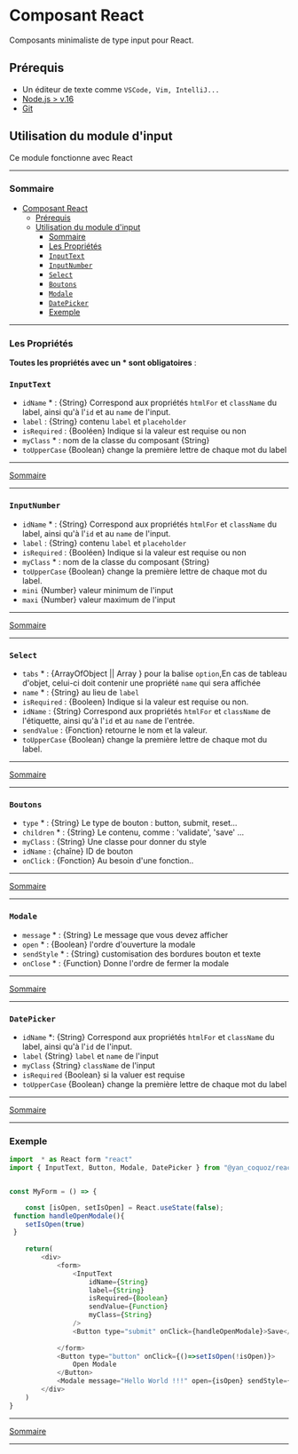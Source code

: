# Composant React

Composants minimaliste de type input pour React.

## Prérequis

- Un éditeur de texte comme `VSCode, Vim, IntelliJ...`
- [Node.js > v.16](https://nodejs.org/en/)
- [Git](https://git-scm.com/)

## Utilisation du module d'input

Ce module fonctionne avec React

---

### Sommaire

- [Composant React](#composant-react)
  - [Prérequis](#prérequis)
  - [Utilisation du module d'input](#utilisation-du-module-dinput)
    - [Sommaire](#sommaire)
    - [Les Propriétés](#les-propriétés)
    - [`InputText`](#inputtext)
    - [`InputNumber`](#inputnumber)
    - [`Select`](#select)
    - [`Boutons`](#boutons)
    - [`Modale`](#modale)
    - [`DatePicker`](#datepicker)
    - [Exemple](#exemple)

---

### Les Propriétés

**Toutes les propriétés avec un * sont obligatoires** :

### `InputText`

- `idName` * : {String} Correspond aux propriétés `htmlFor` et `className` du label, ainsi qu'à l'`id` et au `name` de l'input.
- `label` : {String} contenu `label` et `placeholder`
- `isRequired` : {Booléen} Indique si la valeur est requise ou non
- `myClass` * : nom de la classe du composant {String}
- `toUpperCase` {Boolean} change la première lettre de chaque mot du label

---

[Sommaire](#sommaire)

---

### `InputNumber`

- `idName` * : {String} Correspond aux propriétés `htmlFor` et `className` du label, ainsi qu'à l'`id` et au `name` de l'input.
- `label` : {String} contenu `label` et `placeholder`
- `isRequired` : {Booléen} Indique si la valeur est requise ou non
- `myClass` * : nom de la classe du composant {String}
- `toUpperCase` {Boolean} change la première lettre de chaque mot du label.
- `mini` {Number} valeur minimum de l'input
- `maxi` {Number} valeur maximum de l'input

---

[Sommaire](#sommaire)

---

### `Select`

- `tabs` * : {ArrayOfObject || Array } pour la balise `option`,En cas de tableau d'objet, celui-ci doit contenir une propriété `name` qui sera affichée
- `name` * : {String} au lieu de `label`
- `isRequired` : {Booleen} Indique si la valeur est requise ou non.
- `idName` : {String} Correspond aux propriétés `htmlFor` et `className` de l'étiquette, ainsi qu'à l'`id` et au `name` de l'entrée.
- `sendValue` : {Fonction} retourne le nom et la valeur.
- `toUpperCase` {Boolean} change la première lettre de chaque mot du label.

---

[Sommaire](#sommaire)

---

### `Boutons`

- `type` * : {String} Le type de bouton : button, submit, reset...
- `children` * : {String} Le contenu, comme : 'validate', 'save' ...
- `myClass` : {String} Une classe pour donner du style
- `idName` : {chaîne} ID de bouton
- `onClick` : {Fonction} Au besoin d'une fonction..

---

[Sommaire](#sommaire)

---

### `Modale`

- `message` * : {String} Le message que vous devez afficher
- `open` * : {Boolean} l'ordre d'ouverture la modale
- `sendStyle` * : {String} customisation des bordures bouton et texte
- `onClose` * : {Function} Donne l'ordre de fermer la modale

---

[Sommaire](#sommaire)

---

### `DatePicker`

- `idName` *: {String} Correspond aux propriétés `htmlFor` et `className` du label, ainsi qu'à l'`id` de l'input.
- `label` {String} `label` et `name` de l'input
- `myClass` {String} `className` de l'input
- `isRequired` {Boolean} si la valuer est requise
- `toUpperCase` {Boolean} change la première lettre de chaque mot du label

---

[Sommaire](#sommaire)

---

### Exemple

```javascript
import  * as React form "react"
import { InputText, Button, Modale, DatePicker } from "@yan_coquoz/react_input"


const MyForm = () => {

    const [isOpen, setIsOpen] = React.useState(false);
 function handleOpenModale(){
    setIsOpen(true)
 }
   
    return(
        <div>
            <form>
                <InputText 
                    idName={String} 
                    label={String} 
                    isRequired={Boolean} 
                    sendValue={Function} 
                    myClass={String} 
                />
                <Button type="submit" onClick={handleOpenModale}>Save</Button>
         
            </form>
            <Button type="button" onClick={()=>setIsOpen(!isOpen)}>
                Open Modale
            </Button>
            <Modale message="Hello World !!!" open={isOpen} sendStyle={"red"} onClose={()=> setIsOpen(!isOpen)} />
        </div>
    )
}
```

---

[Sommaire](#sommaire)

---
